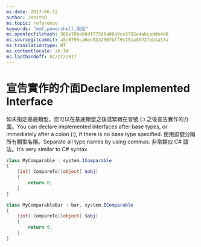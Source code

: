 ```yaml
---
ms.date: 2017-06-12
author: JKeithB
ms.topic: reference
keywords: "wmf,powershell,設定"
ms.openlocfilehash: 968e78beb8df77588a08a9ce8732e4abcadde4d0
ms.sourcegitcommit: a5c0795ca6ec9332967bff9c151a8572feb1a53a
ms.translationtype: HT
ms.contentlocale: zh-TW
ms.lasthandoff: 07/27/2017
---
```

# <a name="declare-implemented-interface"></a><span data-ttu-id="2d032-102">宣告實作的介面</span><span class="sxs-lookup"><span data-stu-id="2d032-102">Declare Implemented Interface</span></span>

<span data-ttu-id="2d032-103">如未指定基底類型，您可以在基底類型之後或緊跟在冒號 (:) 之後宣告實作的介面。</span><span class="sxs-lookup"><span data-stu-id="2d032-103">You can declare implemented interfaces after base types, or immediately after a colon (:), if there is no base type specified.</span></span> <span data-ttu-id="2d032-104">使用逗號分隔所有類型名稱。</span><span class="sxs-lookup"><span data-stu-id="2d032-104">Separate all type names by using commas.</span></span> <span data-ttu-id="2d032-105">非常類似 C# 語法。</span><span class="sxs-lookup"><span data-stu-id="2d032-105">It’s very similar to C# syntax.</span></span>

```powershell
class MyComparable : system.IComparable
{
    [int] CompareTo([object] $obj)
    {
        return 0;
    }
}

class MyComparableBar : bar, system.IComparable
{
    [int] CompareTo([object] $obj)
    {
        return 0;
    }
}
```

